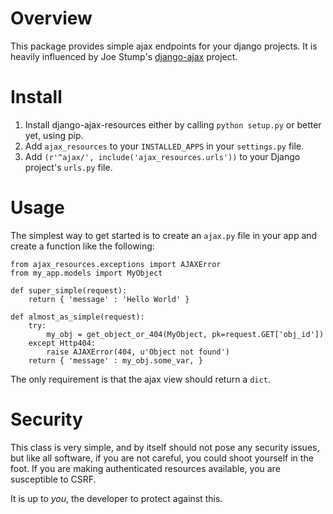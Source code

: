 # Overview

This package provides simple ajax endpoints for your django projects. It is 
heavily influenced by Joe Stump's [django-ajax](http://github.com/joestump/django-ajax)
project.

# Install
1. Install django-ajax-resources either by calling `python setup.py` or better yet, using pip.
2. Add `ajax_resources` to your `INSTALLED_APPS` in your `settings.py` file.
3. Add `(r'^ajax/', include('ajax_resources.urls'))` to your Django project's `urls.py` file.

# Usage
The simplest way to get started is to create an `ajax.py` file in your app and create a function
like the following:

    from ajax_resources.exceptions import AJAXError
    from my_app.models import MyObject 

    def super_simple(request):
        return { 'message' : 'Hello World' }

    def almost_as_simple(request):
        try:
            my_obj = get_object_or_404(MyObject, pk=request.GET['obj_id'])
        except Http404:
            raise AJAXError(404, u'Object not found')
        return { 'message' : my_obj.some_var, }

The only requirement is that the ajax view should return a `dict`.


# Security
This class is very simple, and by itself should not pose any security issues, but 
like all software, if you are not careful, you could shoot yourself in the foot. If
you are making authenticated resources available, you are susceptible to CSRF.

It is up to *you*, the developer to protect against this.
